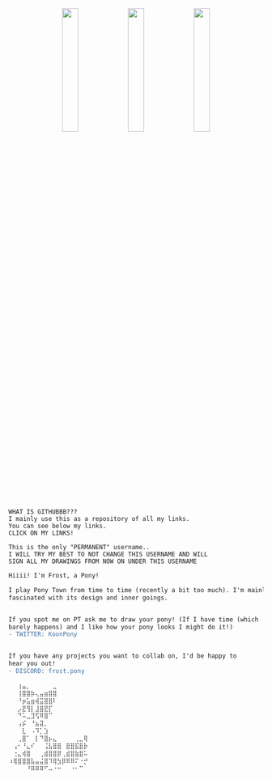 <div align="center">
  <a href="https://github.com/frostpony"><img src="https://github.com/frostpony/frostpony/assets/154750235/7c85ea2e-7af2-4d7f-9f76-891a01f74b3f" width="25%"></a>  
  <a href="https://pone.social/@koon"><img src="https://github.com/frostpony/frostpony/assets/154750235/dfcc2348-e3f6-4c9a-be85-8e1471d9cd85" width="25%"></a>
  <a href="https://github.com/frostpony"><img src="https://github.com/frostpony/frostpony/assets/154750235/a85e0c82-e286-4b77-91af-433ab786c33e" width="25%"></a>
</div>

```
WHAT IS GITHUBBB???
I mainly use this as a repository of all my links.
You can see below my links.
CLICK ON MY LINKS!

This is the only "PERMANENT" username..
I WILL TRY MY BEST TO NOT CHANGE THIS USERNAME AND WILL
SIGN ALL MY DRAWINGS FROM NOW ON UNDER THIS USERNAME
```
```diff
Hiiii! I'm Frost, a Pony!

I play Pony Town from time to time (recently a bit too much). I'm mainly
fascinated with its design and inner goings.


If you spot me on PT ask me to draw your pony! (If I have time (which
barely happens) and I like how your pony looks I might do it!)
- TWITTER: KoonPony


If you have any projects you want to collab on, I'd be happy to
hear you out!
- DISCORD: frost.pony

⠀⠀⢰⣤⡀⠀⠀⠀⠀⠀⣀⠀⠀⠀⠀⠀⠀⠀
⠀⠀⢸⣿⣿⡷⢄⣤⣶⣿⣿⠀⠀⠀⠀⠀⠀⠀
⠀⠀⠘⡶⣥⣶⢾⣭⣿⣿⠇⠀⠀⠀⠀⠀⠀⠀
⠀⠀⡠⣟⢻⡇⣸⣿⣟⡏⠀⠀⠀⠀⠀⠀⠀⠀
⠀⠀⠙⠥⣀⣹⢫⠿⣿⠉⠀⠀⠀⠀⠀⠀⠀⠀
⠀⠀⢠⡮⠀⠘⣦⣽⡀⠀⠀⠀⠀⠀⠀⠀⠀⠀
⠀⠀⠀⣇⠀⠠⠹⡁⣱⠀⠀⠀⠀⠀⠀⠀⠀⠀
⠀⠀⢀⣿⠁⠀⡇⠙⣿⡦⣄⠀⠀⠀⠀⢀⣀⢿
⠀⢠⠂⠘⣄⠎⠀⠀⢨⣧⣿⣿⠀⣿⣿⣯⣿⡷
⠀⢐⣄⢾⣿⠀⠀⢀⣾⣿⣿⡿⢀⣾⣿⣷⣿⠥
⠰⢿⣿⣿⣿⣧⣤⣬⣿⠹⢿⣳⡿⠿⠿⠍⠐⡚
⠀⠀⠀⠀⠘⠿⠿⠿⠋⠤⠐⠒⠀⠀⠐⠂⠉⠀
```
